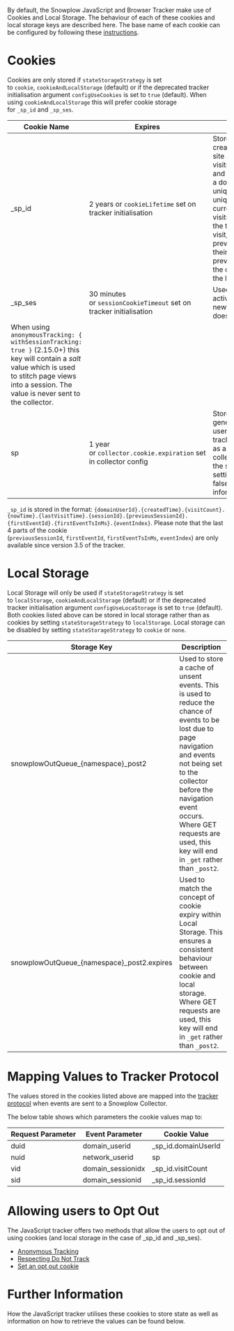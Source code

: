 By default, the Snowplow JavaScript and Browser Tracker make use of Cookies and Local Storage. The behaviour of each of these cookies and local storage keys are described here. The base name of each cookie can be configured by following these [instructions](/docs/collecting-data/collecting-from-own-applications/javascript-trackers/javascript-tracker/javascript-tracker-v3/tracker-setup/initialization-options/#Configuring_the_cookie_name).

# [](https://github.com/snowplow/snowplow/wiki/Javascript-Tracker-Cookies-and-Local-Storage#cookies)Cookies

Cookies are only stored if `stateStorageStrategy` is set to `cookie`, `cookieAndLocalStorage` (default) or if the deprecated tracker initialisation argument `configUseCookies` is set to `true` (default). When using `cookieAndLocalStorage` this will prefer cookie storage for `_sp_id` and `_sp_ses`.

| Cookie Name | Expires | Description |
| --- | --- | --- |
| \_sp\_id | 2 years or `cookieLifetime` set on tracker initialisation | Stores user information that is created when a user first visits a site and updated on subsequent visits. It is used to identify users and track the users activity across a domain. This cookie stores a unique identifier for each user, a unique identifier for the users current session, the number of visits a user has made to the site, the timestamp of the users first visit, the timestamp of their previous visit and the timestamp of their current visit, references to previous session and first event in the current session, and index of the last event in the session. |
| \_sp\_ses | 30 minutes or `sessionCookieTimeout` set on tracker initialisation | Used to identify if the user is in an active session on a site or if this is a new session for a user (i.e. cookie doesn't exist or has expired).  
When using `anonymousTracking: { withSessionTracking: true }` (2.15.0+) this key will contain a _salt_ value which is used to stitch page views into a session. The value is never sent to the collector. |
| sp | 1 year or `collector.cookie.expiration` set in collector config | Stores a server-side collector generated unique identifier for a user that is sent with all subsequent tracking event events. Can be used as a first party cookie is the collector is on the same domain as the site. Can be disabled by setting `collector.cookie.enabled` to false (See [here](/docs/pipeline-components-and-applications/stream-collector/configure/) for more information). |

`_sp_id` is stored in the format: `{domainUserId}.{createdTime}.{visitCount}.{nowTime}.{lastVisitTime}.{sessionId}.{previousSessionId}.{firstEventId}.{firstEventTsInMs}.{eventIndex}`. Please note that the last 4 parts of the cookie (`previousSessionId`, `firstEventId`, `firstEventTsInMs`, `eventIndex`) are only available since version 3.5 of the tracker.

# [](https://github.com/snowplow/snowplow/wiki/Javascript-Tracker-Cookies-and-Local-Storage#local-storage)Local Storage

Local Storage will only be used if `stateStorageStrategy` is set to `localStorage`, `cookieAndLocalStorage` (default) or if the deprecated tracker initialisation argument `configUseLocaStorage` is set to `true` (default). Both cookies listed above can be stored in local storage rather than as cookies by setting `stateStorageStrategy` to `localStorage`. Local storage can be disabled by setting `stateStorageStrategy` to `cookie` or `none`.

| Storage Key | Description |
| --- | --- |
| snowplowOutQueue\_{namespace}\_post2 | Used to store a cache of unsent events. This is used to reduce the chance of events to be lost due to page navigation and events not being set to the collector before the navigation event occurs. Where GET requests are used, this key will end in `_get` rather than `_post2`. |
| snowplowOutQueue\_{namespace}\_post2.expires | Used to match the concept of cookie expiry within Local Storage. This ensures a consistent behaviour between cookie and local storage. Where GET requests are used, this key will end in `_get` rather than `_post2`. |

# [](https://github.com/snowplow/snowplow/wiki/Javascript-Tracker-Cookies-and-Local-Storage#mapping-values-to-tracker-protocol)Mapping Values to Tracker Protocol

The values stored in the cookies listed above are mapped into the [tracker protocol](/docs/collecting-data/collecting-from-own-applications/snowplow-tracker-protocol/) when events are sent to a Snowplow Collector.

The below table shows which parameters the cookie values map to:

| Request Parameter | Event Parameter | Cookie Value |
| --- | --- | --- |
| duid | domain\_userid | \_sp\_id.domainUserId |
| nuid | network\_userid | sp |
| vid | domain\_sessionidx | \_sp\_id.visitCount |
| sid | domain\_sessionid | \_sp\_id.sessionId |

# [](https://github.com/snowplow/snowplow/wiki/Javascript-Tracker-Cookies-and-Local-Storage#allowing-users-to-opt-out)Allowing users to Opt Out

The JavaScript tracker offers two methods that allow the users to opt out of using cookies (and local storage in the case of \_sp\_id and \_sp\_ses).

- [Anonymous Tracking](/docs/collecting-data/collecting-from-own-applications/javascript-trackers/javascript-tracker/javascript-tracker-v3/tracker-setup/initialization-options/#Anonymous_Tracking)
- [Respecting Do Not Track](/docs/collecting-data/collecting-from-own-applications/javascript-trackers/javascript-tracker/javascript-tracker-v3/tracker-setup/initialization-options/#Respecting_Do_Not_Track)
- [Set an opt out cookie](/docs/collecting-data/collecting-from-own-applications/javascript-trackers/javascript-tracker/javascript-tracker-v3/tracker-setup/initialization-options/#Opt-out_cookie)

# [](https://github.com/snowplow/snowplow/wiki/Javascript-Tracker-Cookies-and-Local-Storage#further-information)Further Information

How the JavaScript tracker utilises these cookies to store state as well as information on how to retrieve the values can be found below.
